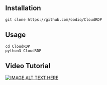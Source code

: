 Installation
----
```console  
git clone https://github.com/oodiq/CloudRDP
```
Usage
----
```console  
cd CloudRDP
python3 CloudRDP
```
Video Tutorial
----
[![IMAGE ALT TEXT HERE](https://img.youtube.com/vi/zYC8cHvL9Fk/0.jpg)](https://www.youtube.com/watch?v=zYC8cHvL9Fk)
